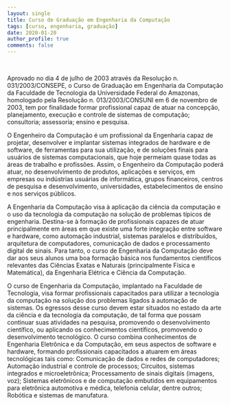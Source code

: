 ```yaml
---
layout: single
title: Curso de Graduação em Engenharia da Computação
tags: [curso, engenharia, graduação]
date: 2020-01-20
author_profile: true
comments: false
---
```


<br>

Aprovado no dia 4 de julho de 2003 através da Resolução n. 031/2003/CONSEPE, o Curso de Graduação em Engenharia da Computação da Faculdade de Tecnologia da Universidade Federal do Amazonas, homologado pela Resolução n. 013/2003/CONSUNI em 6 de novembro de 2003, tem por finalidade formar profissional capaz de atuar na concepção, planejamento, execução e controle de sistemas de computação; consultoria; assessoria; ensino e pesquisa.

O Engenheiro da Computação é um profissional da Engenharia capaz de projetar, desenvolver e implantar sistemas integrados de hardware e de software, de ferramentas para sua utilização, e de soluções finais para usuários de sistemas computacionais, que hoje permeiam quase todas as áreas de trabalho e profissões. Assim, o Engenheiro da Computação poderá atuar, no desenvolvimento de produtos, aplicações e serviços, em empresas ou indústrias usuárias de informática, grupos financeiros, centros de pesquisa e desenvolvimento, universidades, estabelecimentos de ensino e nos serviços públicos.

A Engenharia da Computação visa à aplicação da ciência da computação e o uso da tecnologia da computação na solução de problemas típicos de engenharia. Destina-se à formação de profissionais capazes de atuar principalmente em áreas em que existe uma forte integração entre software e hardware, como automação industrial, sistemas paralelos e distribuídos, arquitetura de computadores, comunicação de dados e processamento digital de sinais. Para tanto, o curso de Engenharia da Computação deve dar aos seus alunos uma boa formação básica nos fundamentos científicos relevantes das Ciências Exatas e Naturais (principalmente Física e Matemática), da Engenharia Elétrica e Ciência da Computação.

O curso de Engenharia da Computação, implantado na Faculdade de Tecnologia, visa formar profissionais capacitados para utilizar a tecnologia da computação na solução dos problemas ligados à automação de sistemas. Os egressos desse curso devem estar situados no estado da arte da ciência e da tecnologia da computação, de tal forma que possam continuar suas atividades na pesquisa, promovendo o desenvolvimento científico, ou aplicando os conhecimentos científicos, promovendo o desenvolvimento tecnológico. O curso combina conhecimentos de Engenharia Eletrônica e da Computação, em seus aspectos de software e hardware, formando profissionais capacitados a atuarem em áreas tecnológicas tais como: Comunicação de dados e redes de computadores; Automação industrial e controle de processos; Circuitos, sistemas integrados e microeletrônica; Processamento de sinais digitais (imagens, voz); Sistemas eletrônicos e de computação embutidos em equipamentos para eletrônica automotiva e médica, telefonia celular, dentre outros; Robótica e sistemas de manufatura.
